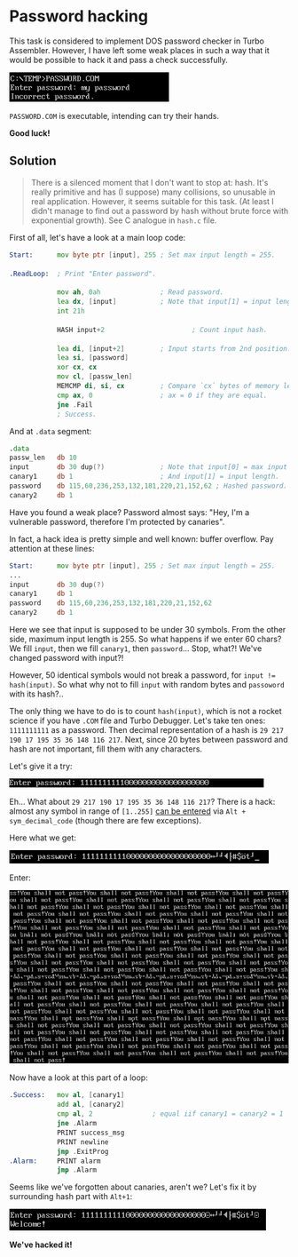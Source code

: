 # Password hacking
This task is considered to implement DOS password checker in Turbo Assembler. However, I have left some weak places in such a way that it would be possible to hack it and pass a check successfully.

<img src="pictures/first.png">

`PASSWORD.COM` is executable, intending can try their hands.

**Good luck!**

## Solution

> There is a silenced moment that I don't want to stop at: hash. It's really primitive and has (I suppose) many collisions, so unusable in real application. However, it seems suitable for this task. (At least I didn't manage to find out a password by hash without brute force with exponential growth). See C analogue in `hash.c` file.

First of all, let's have a look at a main loop code:
```asm
Start:      mov byte ptr [input], 255 ; Set max input length = 255.

.ReadLoop:  ; Print "Enter password".

            mov ah, 0ah               ; Read password.
            lea dx, [input]           ; Note that input[1] = input length.
            int 21h

            HASH input+2				      ; Count input hash.

            lea di, [input+2]         ; Input starts from 2nd position.
            lea si, [password]
            xor cx, cx
            mov cl, [passw_len]
            MEMCMP di, si, cx         ; Compare `cx` bytes of memory lexicographically.
            cmp ax, 0                 ; ax = 0 if they are equal.
            jne .Fail
            ; Success.
```
And at `.data` segment:
```asm
.data
passw_len   db 10
input       db 30 dup(?)              ; Note that input[0] = max input length.
canary1     db 1                      ; And input[1] = input length.
password    db 115,60,236,253,132,181,220,21,152,62 ; Hashed password.
canary2     db 1
```

Have you found a weak place? Password almost says: "Hey, I'm a vulnerable password, therefore I'm protected by canaries".

In fact, a hack idea is pretty simple and well known: buffer overflow. Pay attention at these lines:
```asm
Start:      mov byte ptr [input], 255 ; Set max input length = 255.
...
input       db 30 dup(?)              
canary1     db 1                      
password    db 115,60,236,253,132,181,220,21,152,62
canary2     db 1
```
Here we see that input is supposed to be under 30 symbols. From the other side, maximum input length is 255. So what happens if we enter 60 chars? We fill `input`, then we fill `canary1`, then `password`... Stop, what?! We've changed password with input?!

However, 50 identical symbols would not break a password, for `input != hash(input)`. So what why not to fill `input` with random bytes and `passoword` with its hash?..

The only thing we have to do is to count `hash(input)`, which is not a rocket science if you have `.COM` file and Turbo Debugger. Let's take ten ones: `1111111111` as a password. Then decimal representation of a hash is `29 217 190 17 195 35 36 148 116 217`. Next, since 20 bytes between password and hash are not important, fill them with any characters.

Let's give it a try:

<img src="pictures/hack_without_hash.png">

Eh... What about `29 217 190 17 195 35 36 148 116 217`? There is a hack: almost any symbol in range of `[1..255]` [can be entered](https://kb.iu.edu/d/afcy) via `Alt + sym_decimal_code` (though there are few exceptions).
 
Here what we get:

<img src="pictures/hack_without_canaries.png">

Enter:

<img src="pictures/you_shall_not_pass.png">

Now have a look at this part of a loop:
```asm
.Success:   mov al, [canary1]
            add al, [canary2]
            cmp al, 2               ; equal iif canary1 = canary2 = 1
            jne .Alarm              
            PRINT success_msg
            PRINT newline
            jmp .ExitProg
.Alarm:     PRINT alarm
            jmp .Alarm
```
Seems like we've forgotten about canaries, aren't we? Let's fix it by surrounding hash part with `Alt+1`:

<img src="pictures/success.png">

**We've hacked it!**
